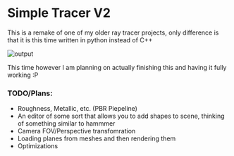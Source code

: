 # Simple Tracer V2
This is a remake of one of my older ray tracer projects, only difference is that it is this time written in python instead of C++  

![output](output.jpeg)

This time however I am planning on actually finishing this and having it fully working :P  

### TODO/Plans:
- Roughness, Metallic, etc. (PBR Piepeline)  
- An editor of some sort that allows you to add shapes to scene, thinking of something similar to hammmer  
- Camera FOV/Perspective transfomration  
- Loading planes from meshes and then rendering them  
- Optimizations
